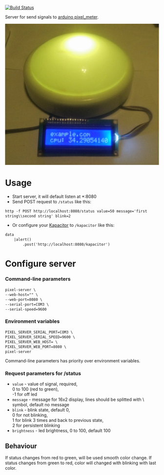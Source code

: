 [![Build Status](https://travis-ci.org/popstas/pixel-server.svg?branch=travis-release)](https://travis-ci.org/popstas/pixel-server)

Server for send signals to [arduino pixel_meter](https://github.com/popstas/arduino-pixel-meter).

![pixel](img/pixel.jpg)

# Usage
- Start server, it will default listen at *:8080
- Send POST request to `/status` like this:
```
http -f POST http://localhost:8080/status value=50 message='first string\\second string' blink=2
```
- Or configure your [Kapacitor](https://github.com/influxdata/kapacitor) to `/kapacitor` like this:
```
data
    |alert()
        .post('http://localhost:8080/kapacitor')
```

# Configure server

### Command-line parameters
```
pixel-server \
--web-host="" \
--web-port=8080 \
--serial-port=COM3 \
--serial-speed=9600
```

### Environment variables
```
PIXEL_SERVER_SERIAL_PORT=COM3 \
PIXEL_SERVER_SERIAL_SPEED=9600 \
PIXEL_SERVER_WEB_HOST= \
PIXEL_SERVER_WEB_PORT=8080 \
pixel-server
```

Command-line parameters has priority over environment variables.

### Request parameters for /status
- `value` - value of signal, required,  
   0 to 100 (red to green),  
   -1 for off led
- `message` - message for 16x2 display, lines should be splitted with \ symbol, default no message
- `blink` - blink state, default 0,  
   0 for not blinking,  
   1 for blink 3 times and back to previous state,  
   2 for persistent blinking
- `brightness` - led brightness, 0 to 100, default 100

## Behaviour
If status changes from red to green, will be used smooth color change.
If status changes from green to red, color will changed with blinking with last color.